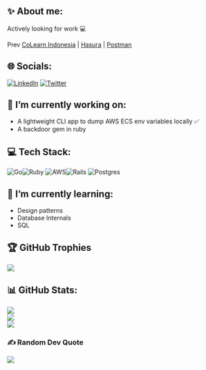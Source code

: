 ## ✨ About me:

Actively looking for work 💻

Prev [CoLearn Indonesia](https://colearn.id) | [Hasura](https://hasura.io)  | [Postman](https://www.postman.com)

## 🌐 Socials:
[![LinkedIn](https://img.shields.io/badge/LinkedIn-%230077B5.svg?logo=linkedin&logoColor=white)](https://linkedin.com/in/that-ashish-rao) [![Twitter](https://img.shields.io/badge/Twitter-%231DA1F2.svg?logo=Twitter&logoColor=white)](https://twitter.com/_ashishrao)

## 🔭 I’m currently working on:

* A lightweight CLI app to dump AWS ECS env variables locally ✅
* A backdoor gem in ruby

## 💻 Tech Stack:
![Go](https://img.shields.io/badge/go-%2300ADD8.svg?style=for-the-badge&logo=go&logoColor=white)![Ruby](https://img.shields.io/badge/ruby-%23CC342D.svg?style=for-the-badge&logo=ruby&logoColor=white) ![AWS](https://img.shields.io/badge/AWS-%23FF9900.svg?style=for-the-badge&logo=amazon-aws&logoColor=white)![Rails](https://img.shields.io/badge/rails-%23CC0000.svg?style=for-the-badge&logo=ruby-on-rails&logoColor=white) ![Postgres](https://img.shields.io/badge/postgres-%23316192.svg?style=for-the-badge&logo=postgresql&logoColor=white)


## 🌱 I’m currently learning:

* Design patterns
* Database Internals
* SQL

## 🏆 GitHub Trophies
![](https://github-profile-trophy.vercel.app/?username=ashishra0&theme=nord&no-frame=false&no-bg=false&margin-w=4)

## 📊 GitHub Stats:
![](https://github-readme-stats.vercel.app/api?username=ashishra0&theme=cobalt2&hide_border=false&include_all_commits=true&count_private=true)<br/>
![](https://github-readme-streak-stats.herokuapp.com/?user=ashishra0&theme=cobalt2&hide_border=false)<br/>
![](https://github-readme-stats.vercel.app/api/top-langs/?username=ashishra0&theme=cobalt2&hide_border=false&include_all_commits=true&count_private=true&layout=compact)

### ✍️ Random Dev Quote
![](https://quotes-github-readme.vercel.app/api?type=horizontal&theme=dark)
